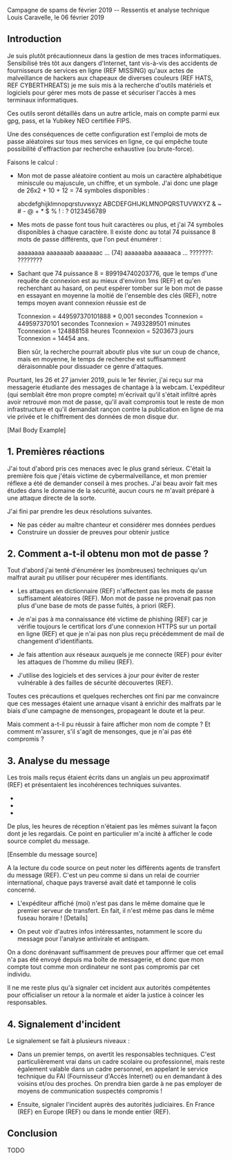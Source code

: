 Campagne de spams de février 2019 -- Ressentis et analyse technique
Louis Caravelle, le 06 février 2019

## Introduction

Je suis plutôt précautionneux dans la gestion de mes traces informatiques. Sensibilisé très tôt aux dangers d'Internet, tant vis-à-vis des accidents de fournisseurs de services en ligne (REF MISSING) qu'aux actes de malveillance de hackers aux chapeaux de diverses couleurs (REF HATS, REF CYBERTHREATS) je me suis mis à la recherche d'outils matériels et logiciels pour gérer mes mots de passe et sécuriser l'accès à mes terminaux informatiques.

Ces outils seront détaillés dans un autre article, mais on compte parmi eux gpg, pass, et la Yubikey NEO certifiée FIPS.

Une des conséquences de cette configuration est l'emploi de mots de passe aléatoires sur tous mes services en ligne, ce qui empêche toute possibilité d'effraction par recherche exhaustive (ou brute-force).

Faisons le calcul :

 - Mon mot de passe aléatoire contient au mois un caractère
   alphabétique miniscule ou majuscule, un chiffre, et un symbole.
   J'ai donc une plage de 26x2 + 10 + 12 = 74 symboles disponibles :

   abcdefghijklmnopqrstuvwxyz
   ABCDEFGHIJKLMNOPQRSTUVWXYZ
   & ~ # - @ + * $ % ! : ?
   0123456789 

 - Mes mots de passe font tous huit caractères ou plus, et j'ai 74
   symboles disponibles à chaque caractère. Il existe donc au total
   74 puissance 8 mots de passe différents, que l'on peut énumérer :
   
   aaaaaaaa
   aaaaaaab
   aaaaaaac
   ... (74)
   aaaaaaba
   aaaaaaca
   ...
   ???????:
   ????????
   
 - Sachant que 74 puissance 8 = 899194740203776, que le temps
   d'une requête de connexion est au mieux d'environ 1ms (REF)
   et qu'en recherchant au hasard, on peut espérer tomber sur
   le bon mot de passe en essayant en moyenne la moitié
   de l'ensemble des clés (REF), notre temps moyen avant
   connexion réussie est de
   
   Tconnexion = 449597370101888 * 0,001 secondes
   Tconnexion = 449597370101 secondes
   Tconnexion = 7493289501 minutes
   Tconnexion = 124888158 heures
   Tconnexion = 5203673 jours
   Tconnexion = 14454 ans.
   
   Bien sûr, la recherche pourrait aboutir plus vite sur un
   coup de chance, mais en moyenne, le temps de recherche est
   suffisamment déraisonnable pour dissuader ce genre d'attaques.

Pourtant, les 26 et 27 janvier 2019, puis le 1er février, j'ai reçu
sur ma messagerie étudiante des messages de chantage à la webcam.
L'expéditeur (qui semblait être mon propre compte) m'écrivait qu'il s'était infiltré après avoir retrouvé mon mot de passe, qu'il avait compromis tout le reste de mon infrastructure et qu'il demandait rançon contre la publication en ligne de ma vie privée et le chiffrement des données de mon disque dur.

[Mail Body Example]


## 1. Premières réactions

J'ai tout d'abord pris ces menaces avec le plus grand sérieux.
C'était la première fois que j'étais victime de cybermalveillance,
et mon premier réflexe a été de demander conseil à mes proches.
J'ai beau avoir fait mes études dans le domaine de la sécurité,
aucun cours ne m'avait préparé à une attaque directe de la sorte.

J'ai fini par prendre les deux résolutions suivantes.
 - Ne pas céder au maître chanteur et considérer mes données perdues
 - Construire un dossier de preuves pour obtenir justice

## 2. Comment a-t-il obtenu mon mot de passe ?

Tout d'abord j'ai tenté d'énumérer les (nombreuses) techniques
qu'un malfrat aurait pu utiliser pour récupérer mes identifiants.

 - Les attaques en dictionnaire (REF) n'affectent pas les mots de
   passe suffisament aléatoires (REF). Mon mot de passe ne provenait
   pas non plus d'une base de mots de passe fuités, à priori (REF).

 - Je n'ai pas à ma connaissance été victime de phishing (REF)
   car je vérifie toujours le certificat lors d'une connexion
   HTTPS sur un portail en ligne (REF) et que je n'ai pas non
   plus reçu précédemment de mail de changement d'identifiants.

 - Je fais attention aux réseaux auxquels je me connecte (REF)
   pour éviter les attaques de l'homme du milieu (REF).

 - J'utilise des logiciels et des services à jour pour éviter
   de rester vulnérable à des failles de sécurité découvertes (REF).
   
Toutes ces précautions et quelques recherches ont fini par me
convaincre que ces messages étaient une arnaque visant à enrichir
des malfrats par le biais d'une campagne de mensonges, propageant
le doute et la peur.

Mais comment a-t-il pu réussir à faire afficher mon nom de compte ?
Et comment m'assurer, s'il s'agit de mensonges, que je n'ai pas été compromis ?

## 3. Analyse du message

Les trois mails reçus étaient écrits dans un anglais un peu approximatif (REF) et présentaient les incohérences techniques suivantes.

 - 
 - 
 - 

De plus, les heures de réception n'étaient pas les mêmes suivant
la façon dont je les regardais. Ce point en particulier m'a incité
à afficher le code source complet du message.

[Ensemble du message source]

A la lecture du code source on peut noter les différents agents de
transfert du message (REF). C'est un peu comme si dans un relai de
courrier international, chaque pays traversé avait daté et tamponné
le colis concerné.

 - L'expéditeur affiché (moi) n'est pas dans le même domaine que le
   premier serveur de transfert. En fait, il n'est même pas dans le
   même fuseau horaire !
   [Details]
   
 - On peut voir d'autres infos intéressantes, notamment le score du
   message pour l'analyse antivirale et antispam.

On a donc dorénavant suffisamment de preuves pour affirmer que cet email n'a pas été envoyé depuis ma boîte de messagerie, et donc que
mon compte tout comme mon ordinateur ne sont pas compromis par cet
individu.

Il ne me reste plus qu'à signaler cet incident aux autorités
compétentes pour officialiser un retour à la normale et aider
la justice à coincer les responsables.


## 4. Signalement d'incident

Le signalement se fait à plusieurs niveaux : 

 - Dans un premier temps, on avertit les responsables techniques.
   C'est particulièrement vrai dans un cadre scolaire ou professionnel,
   mais reste également valable dans un cadre personnel, en appelant
   le service technique du FAI (Fournisseur d'Accès Internet) ou en
   demandant à des voisins et/ou des proches. On prendra bien garde
   à ne pas employer de moyens de communication suspectés compromis !

 - Ensuite, signaler l'incident auprès des autorités judiciaires.
   En France (REF) en Europe (REF) ou dans le monde entier (REF).

## Conclusion

TODO
